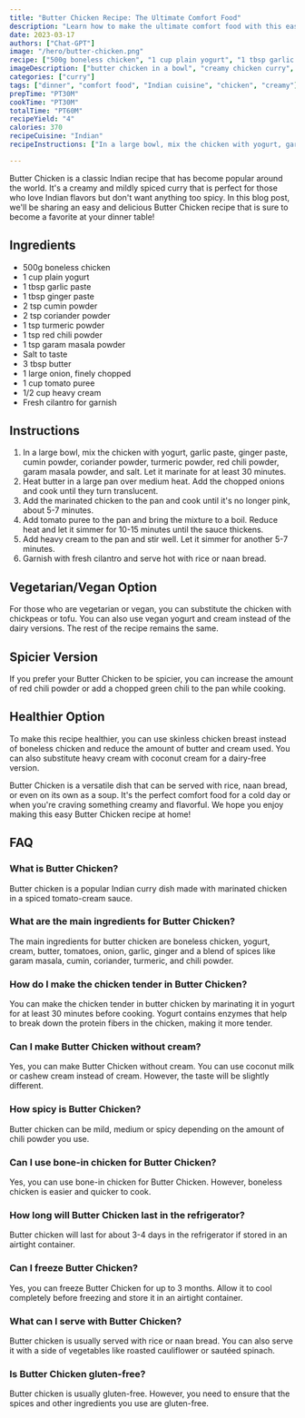 ```yaml
---
title: "Butter Chicken Recipe: The Ultimate Comfort Food"
description: "Learn how to make the ultimate comfort food with this easy Butter Chicken recipe. Perfectly balanced flavors and a creamy texture make this dish a crowd-pleaser at any dinner table!"
date: 2023-03-17
authors: ["Chat-GPT"]
image: "/hero/butter-chicken.png"
recipe: ["500g boneless chicken", "1 cup plain yogurt", "1 tbsp garlic paste", "1 tbsp ginger paste", "2 tsp cumin powder", "2 tsp coriander powder", "1 tsp turmeric powder", "1 tsp red chili powder", "1 tsp garam masala powder", "Salt to taste", "3 tbsp butter", "1 large onion, finely chopped", "1 cup tomato puree", "1/2 cup heavy cream", "Fresh cilantro for garnish"]
imageDescription: ["butter chicken in a bowl", "creamy chicken curry", "Indian cuisine", "chicken in tomato sauce"]
categories: ["curry"]
tags: ["dinner", "comfort food", "Indian cuisine", "chicken", "creamy"]
prepTime: "PT30M"
cookTime: "PT30M"
totalTime: "PT60M"
recipeYield: "4"
calories: 370
recipeCuisine: "Indian"
recipeInstructions: ["In a large bowl, mix the chicken with yogurt, garlic paste, ginger paste, cumin powder, coriander powder, turmeric powder, red chili powder, garam masala powder, and salt. Let it marinate for at least 30 minutes.", "Heat butter in a large pan over medium heat. Add the chopped onions and cook until they turn translucent.", "Add the marinated chicken to the pan and cook until it's no longer pink, about 5-7 minutes.", "Add tomato puree to the pan and bring the mixture to a boil. Reduce heat and let it simmer for 10-15 minutes until the sauce thickens.", "Add heavy cream to the pan and stir well. Let it simmer for another 5-7 minutes.", "Garnish with fresh cilantro and serve hot with rice or naan bread."]

---
```


Butter Chicken is a classic Indian recipe that has become popular around the world. It's a creamy and mildly spiced curry that is perfect for those who love Indian flavors but don't want anything too spicy. In this blog post, we'll be sharing an easy and delicious Butter Chicken recipe that is sure to become a favorite at your dinner table!

## Ingredients

- 500g boneless chicken
- 1 cup plain yogurt
- 1 tbsp garlic paste
- 1 tbsp ginger paste
- 2 tsp cumin powder
- 2 tsp coriander powder
- 1 tsp turmeric powder
- 1 tsp red chili powder
- 1 tsp garam masala powder
- Salt to taste
- 3 tbsp butter
- 1 large onion, finely chopped
- 1 cup tomato puree
- 1/2 cup heavy cream
- Fresh cilantro for garnish

## Instructions

1. In a large bowl, mix the chicken with yogurt, garlic paste, ginger paste, cumin powder, coriander powder, turmeric powder, red chili powder, garam masala powder, and salt. Let it marinate for at least 30 minutes.
2. Heat butter in a large pan over medium heat. Add the chopped onions and cook until they turn translucent.
3. Add the marinated chicken to the pan and cook until it's no longer pink, about 5-7 minutes.
4. Add tomato puree to the pan and bring the mixture to a boil. Reduce heat and let it simmer for 10-15 minutes until the sauce thickens.
5. Add heavy cream to the pan and stir well. Let it simmer for another 5-7 minutes.
6. Garnish with fresh cilantro and serve hot with rice or naan bread.

## Vegetarian/Vegan Option

For those who are vegetarian or vegan, you can substitute the chicken with chickpeas or tofu. You can also use vegan yogurt and cream instead of the dairy versions. The rest of the recipe remains the same.

## Spicier Version

If you prefer your Butter Chicken to be spicier, you can increase the amount of red chili powder or add a chopped green chili to the pan while cooking.

## Healthier Option

To make this recipe healthier, you can use skinless chicken breast instead of boneless chicken and reduce the amount of butter and cream used. You can also substitute heavy cream with coconut cream for a dairy-free version.

Butter Chicken is a versatile dish that can be served with rice, naan bread, or even on its own as a soup. It's the perfect comfort food for a cold day or when you're craving something creamy and flavorful. We hope you enjoy making this easy Butter Chicken recipe at home!

## FAQ

### What is Butter Chicken?
Butter chicken is a popular Indian curry dish made with marinated chicken in a spiced tomato-cream sauce.

### What are the main ingredients for Butter Chicken?
The main ingredients for butter chicken are boneless chicken, yogurt, cream, butter, tomatoes, onion, garlic, ginger and a blend of spices like garam masala, cumin, coriander, turmeric, and chili powder.

### How do I make the chicken tender in Butter Chicken?
You can make the chicken tender in butter chicken by marinating it in yogurt for at least 30 minutes before cooking. Yogurt contains enzymes that help to break down the protein fibers in the chicken, making it more tender.

### Can I make Butter Chicken without cream?
Yes, you can make Butter Chicken without cream. You can use coconut milk or cashew cream instead of cream. However, the taste will be slightly different.

### How spicy is Butter Chicken?
Butter chicken can be mild, medium or spicy depending on the amount of chili powder you use.

### Can I use bone-in chicken for Butter Chicken?
Yes, you can use bone-in chicken for Butter Chicken. However, boneless chicken is easier and quicker to cook.

### How long will Butter Chicken last in the refrigerator?
Butter chicken will last for about 3-4 days in the refrigerator if stored in an airtight container.

### Can I freeze Butter Chicken?
Yes, you can freeze Butter Chicken for up to 3 months. Allow it to cool completely before freezing and store it in an airtight container.

### What can I serve with Butter Chicken?
Butter chicken is usually served with rice or naan bread. You can also serve it with a side of vegetables like roasted cauliflower or sautéed spinach.

### Is Butter Chicken gluten-free?
Butter chicken is usually gluten-free. However, you need to ensure that the spices and other ingredients you use are gluten-free.